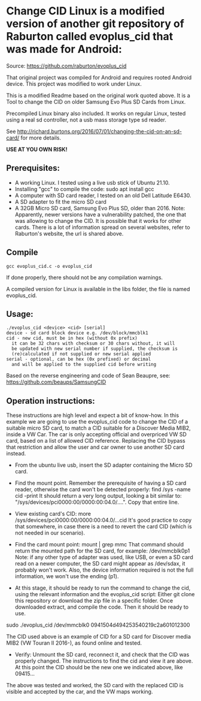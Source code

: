 # Change CID Linux is a modified version of another git repository of Raburton called evoplus_cid that was made for Android:
Source:
https://github.com/raburton/evoplus_cid

That original project was compiled for Android and requires rooted Android device.
This project was modified to work under Linux.

This is a modified Readme based on the original work quoted above. It is a Tool to change the CID on older Samsung Evo Plus SD Cards from Linux. 

Precompiled Linux binary also included. It works on regular Linux, tested using a real sd controller, not a usb mass storage type sd reader.

See http://richard.burtons.org/2016/07/01/changing-the-cid-on-an-sd-card/
for more details.

**USE AT YOU OWN RISK!**

## Prerequisites:

* A working Linux. I tested using a live usb stick of Ubuntu 21.10.
* Installing "gcc" to compile the code: sudo apt install gcc
* A computer with SD card reader, I tested on an old Dell Latitude E6430.
* A SD adapter to fit the micro SD card
* A 32GB Micro SD card, Samsung Evo Plus SD, older than 2016. Note: Apparently, newer versions have a vulnerability patched, the one that was allowing to change the CID. It is possible that it works for other cards. There is a lot of information spread on several websites, refer to Raburton's website, the url is shared above.

## Compile

`gcc evoplus_cid.c -o evoplus_cid`

If done properly, there should not be any compilation warnings.

A compiled version for Linux is available in the libs folder, the file is named evoplus_cid.

## Usage:
```
./evoplus_cid <device> <cid> [serial]
device - sd card block device e.g. /dev/block/mmcblk1
cid - new cid, must be in hex (without 0x prefix)
  it can be 32 chars with checksum or 30 chars without, it will
  be updated with new serial number if supplied, the checksum is
  (re)calculated if not supplied or new serial applied
serial - optional, can be hex (0x prefixed) or decimal
  and will be applied to the supplied cid before writing
```

Based on the reverse engineering and code of Sean Beaupre,
see: https://github.com/beaups/SamsungCID

## Operation instructions:

These instructions are high level and expect a bit of know-how. In this example we are going to use the evoplus_cid code to change the CID of a suitable micro SD card, to match a CID suitable for a Discover Media MIB2, inside a VW Car. The car is only accepting official and overpriced VW SD card, based on a list of allowed CID reference. Replacing the CID bypass that restriction and allow the user and car owner to use another SD card instead.

* From the ubuntu live usb, insert the SD adapter containing the Micro SD card.
* Find the mount point. Remember the prerequisite of having a SD card reader, otherwise the card won't be detected properly:
find /sys -name cid -print
It should return a very long output, looking a bit similar to: "/sys/devices/pci0000:00/0000:00:04.0/....". 
Copy that entire line.
* View existing card's CID: more /sys/devices/pci0000:00/0000:00:04.0/...cid
It's good practice to copy that somewhere, in case there is a need to revert the card CID (which is not needed in our scenario).
* Find the card mount point:
mount | grep mmc
That command should return the mounted path for the SD card, for example:
/dev/mmcblk0p1
Note: if any other type of adapter was used, like USB, or even a SD card read on a newer computer, the SD card might appear as /dev/sdax, it probably won't work. Also, the device information required is not the full information, we won't use the ending (p1).

* At this stage, it should be ready to run the command to change the cid, using the relevant information and the evoplus_cid script:
Either git clone this repository or download the zip file in a specific folder. Once downloaded extract, and compile the code. Then it should be ready to use.

sudo ./evoplus_cid /dev/mmcblk0 0941504d494253540219c2a601012300

The CID used above is an example of CID for a SD card for Discover media MIB2 (VW Touran II  2016-), as found online and tested.

* Verify: Unmount the SD card, reconnect it, and check that the CID was properly changed. The instructions to find the cid and view it are above.
At this point the CID should be the new one we indicated above, like 09415... 

The above was tested and worked, the SD card with the replaced CID is visible and accepted by the car, and the VW maps working.

